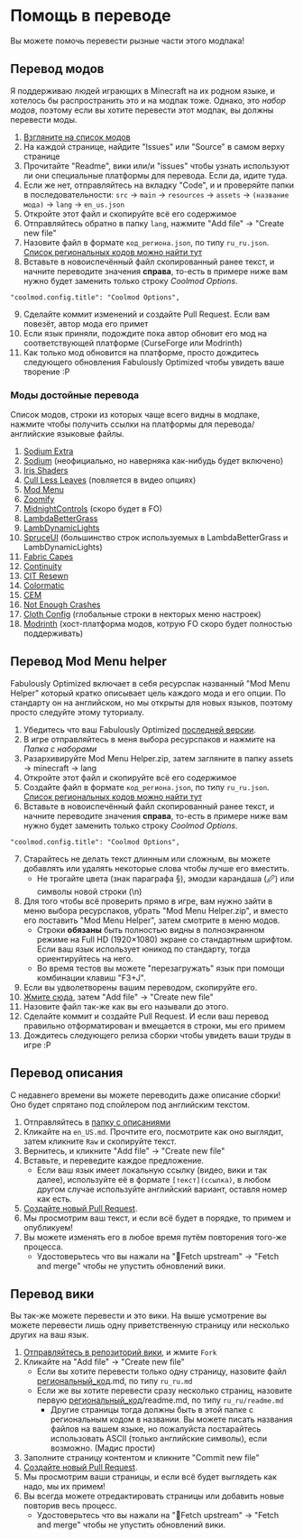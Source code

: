 # Помощь в переводе

Вы можете помочь перевести рызные части этого модпака!

## Перевод модов

Я поддерживаю людей играющих в Minecraft на их родном языке, и хотелось бы распространить это и на модпак тоже. Однако, это _набор модов_, поэтому если вы хотите перевести этот модпак, вы должны перевести моды.

1. [Взгляните на список модов](https://github.com/Fabulously-Optimized/fabulously-optimized#included-mods)
2. На каждой странице, найдите "Issues" или "Source" в самом верху странице
3. Прочитайте "Readme", вики или/и "issues" чтобы узнать используют ли они специальные платформы для перевода. Если да, идите туда.
4. Если же нет, отправляйтесь на вкладку "Code", и и проверяйте папки в последовательности: `src` -> `main` -> `resources` -> `assets` -> `(название мода)` -> `lang` -> `en_us.json`
5. Откройте этот файл и скопируйте всё его содержимое
6. Отправляйтесь обратно в папку `lang`, нажмите "Add file" -> "Create new file"
7. Назовите файл в формате `код_региона.json`, по типу `ru_ru.json`. [Список региональных кодов можно найти тут](https://minecraft.fandom.com/wiki/Language#Languages)
8. Вставьте в новоиспечённый файл скопированный ранее текст, и начните переводите значения **справа**, то-есть в примере ниже вам нужно будет заменить только строку _Coolmod Options_.

```
"coolmod.config.title": "Coolmod Options",
```

9. Сделайте коммит изменений и создайте Pull Request. Если вам повезёт, автор мода его примет
2. Если язык приняли, подождите пока автор обновит его мод на соответствующей платформе (CurseForge или Modrinth)
3. Как только мод обновится на платформе, просто дождитесь следующего обновления Fabulously Optimized чтобы увидеть ваше творение :Р

### Моды достойные перевода

Список модов, строки из которых чаще всего видны в модпаке, нажмите чтобы получить ссылки на платформы для перевода/английские языковые файлы.

1. [Sodium Extra](https://crowdin.com/project/sodium-extra)
2. [Sodium](https://github.com/amnotbananaama/sodium-fabric-translations) (неофициально, но наверняка как-нибудь будет включено)
3. [Iris Shaders](https://github.com/IrisShaders/Iris/blob/trunk/src/main/resources/assets/iris/lang/en\_us.json)
4. [Cull Less Leaves](https://github.com/isXander/CullLessLeaves/blob/1.18/src/main/resources/assets/cull-less-leaves/lang/en_us.json) (повляется в видео опциях)
5. [Mod Menu](https://crowdin.com/project/mod-menu)
6. [Zoomify](https://github.com/isXander/Zoomify/blob/1.18/src/main/resources/assets/zoomify/lang/en\_us.json)
7. [MidnightControls](https://github.com/TeamMidnightDust/MidnightControls/blob/1.19/src/main/resources/assets/midnightcontrols/lang/en_us.json) (скоро будет в FO)
8. [LambdaBetterGrass](https://github.com/LambdAurora/LambdaBetterGrass/blob/1.18/src/main/resources/assets/lambdabettergrass/lang/en\_us.json)
9. [LambDynamicLights](https://github.com/LambdAurora/LambDynamicLights/blob/1.18/src/main/resources/assets/lambdynlights/lang/en\_us)
10. [SpruceUI](https://github.com/LambdAurora/SpruceUI/blob/1.18/src/main/resources/assets/spruceui/lang/en\_us.json) (большинство строк используемых в LambdaBetterGrass и LambDynamicLights)
11. [Fabric Capes](https://github.com/CaelTheColher/Capes/blob/master/src/main/resources/assets/capes/lang/en\_us.json)
12. [Continuity](https://github.com/PepperCode1/Continuity/blob/main/src/main/resources/assets/continuity/lang/en\_us.json)
13. [CIT Resewn](https://github.com/SHsuperCM/CITResewn/blob/main/src/main/resources/assets/citresewn/lang/en\_us.json)
14. [Colormatic](https://github.com/kvverti/colormatic/blob/master/src/main/resources/assets/colormatic/lang/en\_us.json)
15. [CEM](https://github.com/dorianpb/cem/blob/1.18/src/main/resources/assets/cem/lang/en\_us.json)
16. [Not Enough Crashes](https://github.com/natanfudge/Not-Enough-Crashes/blob/1.18/common/src/main/resources/assets/notenoughcrashes/lang/en\_us.json)
17. [Cloth Config](https://crowdin.com/project/cloth-config) (глобальные строки в некторых меню настроек)
18. [Modrinth](https://crowdin.com/project/modrinth) (хост-платформа модов, котрую FO скоро будет полностью поддерживать)

## Перевод Mod Menu helper

Fabulously Optimized включает в себя ресурспак названный "Mod Menu Helper" который кратко описывает цель каждого мода и его опции. По стандарту он на английском, но мы открыты для новых языков, поэтому просто следуйте этому туториалу.

1. Убедитесь что ваш Fabulously Optimized [последней версии](https://fabulously-optimized.gitbook.io/modpack/readme/update-instructions).
1. В игре отправляйтесь в меня выбора ресурспаков и нажмите на _Папка с наборами_
2. Разархивируйте Mod Menu Helper.zip, затем загляните в папку assets -> minecraft -> lang
3. Откройте этот файл и скопируйте всё его содержимое
4. Создайте файл в формате `код_региона.json`, по типу `ru_ru.json`. [Список региональных кодов можно найти тут](https://minecraft.fandom.com/wiki/Language#Languages)
5. Вставьте в новоиспечённый файл скопированный ранее текст, и начните переводите значения **справа**, то-есть в примере ниже вам нужно будет заменить только строку _Coolmod Options_.

```
"coolmod.config.title": "Coolmod Options",
```

7. Старайтесь не делать текст длинным или сложным, вы можете добавлять или удалять некоторые слова чтобы лучше его вместить.
   * Не трогайте цвета (знак параграфа §), эмодзи карандаша (🖉) или символы новой строки (\n)
2. Для того чтобы всё проверить прямо в игре, вам нужно зайти в меню выбора ресурспаков, убрать "Mod Menu Helper.zip", и вместо его поставить "Mod Menu Helper", затем смотрите в меню модов.
   * Строки **обязаны** быть полностью видны в полноэкранном режиме на Full HD (1920×1080) экране со стандартным шрифтом. Если ваш язык использует юникод по стандарту, тогда ориентируйтесь на него.
   * Во время тестов вы можете "перезагружать" язык при помощи комбинации клавиш "F3+J". 
3. Если вы удволетворены вашим переводом, скопируйте его.
4. [Жмите сюда](https://github.com/Fabulously-Optimized/fabulously-optimized/blob/main/Mod%20Menu%20Helper/assets/modmenu/lang/), затем "Add file" -> "Create new file"
5. Назовите файл так-же как вы его называли до этого.
6. Сделайте коммит и создайте Pull Request. И если ваш перевод правильно отформатирован и вмещается в строки, мы его примем
7. Дождитесь следующего релиза сборки чтобы увидеть ваши труды в игре :P

## Перевод описания

С недавнего времени вы можете переводить даже описание сборки! Оно будет спрятано под спойлером под английским текстом.

1. Отправляйтесь в [папку с описаниями](https://github.com/Fabulously-Optimized/fabulously-optimized/tree/main/Description)
2. Кликайте на `en_US.md`. Прочтите его, посмотрите как оно выглядит, затем кликните `Raw` и скопируйте текст.
3. Вернитесь, и кликните "Add file" -> "Create new file"
4. Вставьте, и переведите каждое предложение.
   * Если ваш язык имеет локальную ссылку (видео, вики и так далее), используйте её в формате `[текст](ссылка)`, в любом другом случае используйте английский вариант, оставля номер как есть.
5. [Создайте новый Pull Request](https://github.com/Fabulously-Optimized/fabulously-optimized/compare).
6. Мы просмотрим ваш текст, и если всё будет в порядке, то примем и опубликуем!
7. Вы можете изменять его в любое время путём повторения того-же процесса.
   * Удостоверьтесь что вы нажали на "🔄Fetch upstream" -> "Fetch and merge" чтобы не упустить обновлений вики.

## Перевод вики

Вы так-же можете перевести и это вики. На выше усмотрение вы можете перевести лишь одну приветственную страницу или несколько других на ваш язык.

1. [Отправляйтесь в репозиторий вики](https://github.com/Fabulously-Optimized/wiki), и жмите `Fork`
2. Кликайте на "Add file" -> "Create new file"
   * Если вы хотите перевести только одну страницу, назовите файл [региональный\_код](https://minecraft.fandom.com/wiki/Language#Languages).md, по типу `ru_ru.md`
   * Если же вы хотите перевести сразу несколько страниц, назовите первую [региональный\_код](https://minecraft.fandom.com/wiki/Language#Languages)/readme.md, по типу `ru_ru/readme.md`
      * Другие страницы тогда должны быть в этой папке с региональным кодом в названии. Вы можете писать названия файлов на вашем языке, но пожалуйста постарайтесь использовать ASCII (только английские символы), если возможно. (Мадис прости)
3. Заполните страницу контентом и кликните "Commit new file"
4. [Создайте новый Pull Request](https://github.com/Fabulously-Optimized/wiki/compare).
5. Мы просмотрим ваши страницы, и если всё будет выглядеть как надо, мы их примем!
6. Вы всегда можете отредактировать страницы или добавить новые повторив весь процесс.
   * Удостоверьтесь что вы нажали на "🔄Fetch upstream" -> "Fetch and merge" чтобы не упустить обновлений вики. 
